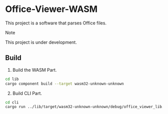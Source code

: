 # Office-Viewer-WASM

This project is a software that parses Office files.

> [!NOTE]
> This project is under development.

## Build

1. Build the WASM Part.

```bash
cd lib
cargo component build --target wasm32-unknown-unknown
```

2. Build CLI Part.

```bash
cd cli
cargo run ../lib/target/wasm32-unknown-unknown/debug/office_viewer_lib.wasm
```